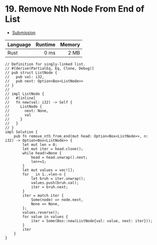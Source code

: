 # 19. Remove Nth Node From End of List
- [Submission](https://leetcode.com/submissions/detail/1019985340/)

| Language | Runtime | Memory |
| :-       |       -:|      -:|
| Rust | 0 ms | 2 MB |
```
// Definition for singly-linked list.
// #[derive(PartialEq, Eq, Clone, Debug)]
// pub struct ListNode {
//   pub val: i32,
//   pub next: Option<Box<ListNode>>
// }
// 
// impl ListNode {
//   #[inline]
//   fn new(val: i32) -> Self {
//     ListNode {
//       next: None,
//       val
//     }
//   }
// }
impl Solution {
    pub fn remove_nth_from_end(mut head: Option<Box<ListNode>>, n: i32) -> Option<Box<ListNode>> {
        let mut len = 0;
        let mut iter = head.clone();
        while head!=None {
            head = head.unwrap().next;
            len+=1;
        }
        let mut values = vec![];
        for _ in 1..=len-n {
            let bruh = iter.unwrap();
            values.push(bruh.val);
            iter = bruh.next;
        }
        iter = match iter {
            Some(node) => node.next,
            None => None,
        };
        values.reverse();
        for value in values {
            iter = Some(Box::new(ListNode{val: value, next: iter}));
        }
        iter
    }
}
```
